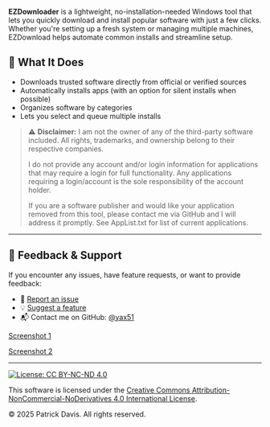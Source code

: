 **EZDownloader** is a lightweight, no-installation-needed Windows tool that lets you quickly download and install popular software with just a few clicks. Whether you're setting up a fresh system or managing multiple machines, EZDownload helps automate common installs and streamline setup.

## 🔧 What It Does
- Downloads trusted software directly from official or verified sources  
- Automatically installs apps (with an option for silent installs when possible)  
- Organizes software by categories  
- Lets you select and queue multiple installs  


> ⚠️ **Disclaimer:** I am not the owner of any of the third-party software included. All rights, trademarks, and ownership belong to their respective companies.
> 
>I do not provide any account and/or login information for applications that may require a login for full functionality.
Any applications requiring a login/account is the sole responsibility of the account holder.
> 
> If you are a software publisher and would like your application removed from this tool, 
please contact me via GitHub and I will address it promptly. See AppList.txt for list of current applications.


---

## 💬 Feedback & Support

If you encounter any issues, have feature requests, or want to provide feedback:

- 🐛 [Report an issue](https://github.com/yax51/EZDownloader/issues)
- 💡 [Suggest a feature](https://github.com/yax51/EZDownloader/issues/new?template=feature_request.md)
- 📬 Contact me on GitHub: [@yax51](https://github.com/yax51)


[Screenshot 1](https://imgur.com/a/PWPtPu6)

[Screenshot 2](https://imgur.com/a/TaUXMUb)

---

[![License: CC BY-NC-ND 4.0](https://img.shields.io/badge/License-CC%20BY--NC--ND%204.0-lightgrey.svg)](https://creativecommons.org/licenses/by-nc-nd/4.0/)

This software is licensed under the [Creative Commons Attribution-NonCommercial-NoDerivatives 4.0 International License](https://creativecommons.org/licenses/by-nc-nd/4.0/).

© 2025 Patrick Davis. All rights reserved.
